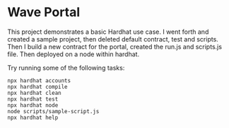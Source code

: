 # Wave Portal

This project demonstrates a basic Hardhat use case. I went forth and created a sample project, then deleted default contract, test and scripts. Then I build a new contract for the portal, created the run.js and scripts.js file. Then deployed on a node within hardhat. 

Try running some of the following tasks:

```shell
npx hardhat accounts
npx hardhat compile
npx hardhat clean
npx hardhat test
npx hardhat node
node scripts/sample-script.js
npx hardhat help
```
